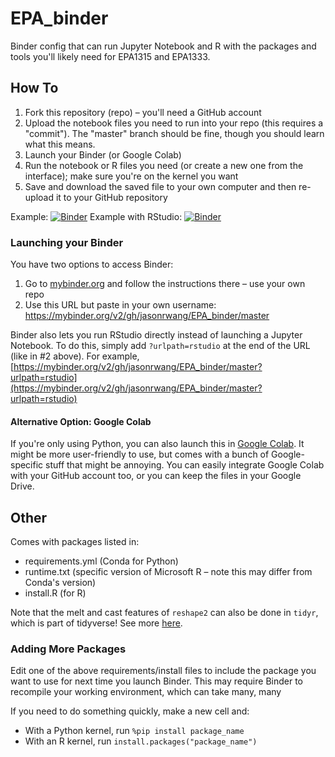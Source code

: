 # EPA_binder

Binder config that can run Jupyter Notebook and R with the packages and tools you'll likely need for EPA1315 and EPA1333.

## How To

1. Fork this repository (repo) – you'll need a GitHub account
2. Upload the notebook files you need to run into your repo (this requires a "commit"). The "master" branch should be fine, though you should learn what this means.
3. Launch your Binder (or Google Colab)
4. Run the notebook or R files you need (or create a new one from the interface); make sure you're on the kernel you want
5. Save and download the saved file to your own computer and then re-upload it to your GitHub repository

Example: [![Binder](https://mybinder.org/badge_logo.svg)](https://mybinder.org/v2/gh/jasonrwang/EPA_binder/master)
Example with RStudio: [![Binder](https://mybinder.org/badge_logo.svg)](https://mybinder.org/v2/gh/jasonrwang/EPA_binder/master?urlpath=rstudio)

### Launching your Binder

You have two options to access Binder:

1. Go to [mybinder.org](https://mybinder.org) and follow the instructions there – use your own repo
2. Use this URL but paste in your own username: https://mybinder.org/v2/gh/jasonrwang/EPA_binder/master

Binder also lets you run RStudio directly instead of launching a Jupyter Notebook. To do this, simply add `?urlpath=rstudio` at the end of the URL (like in #2 above). For example, [https://mybinder.org/v2/gh/jasonrwang/EPA_binder/master?urlpath=rstudio](https://mybinder.org/v2/gh/jasonrwang/EPA_binder/master?urlpath=rstudio)

#### Alternative Option: Google Colab

If you're only using Python, you can also launch this in [Google Colab](https://colab.research.google.com/). It might be more user-friendly to use, but comes with a bunch of Google-specific stuff that might be annoying. You can easily integrate Google Colab with your GitHub account too, or you can keep the files in your Google Drive.

## Other

Comes with packages listed in:

- requirements.yml (Conda for Python)
- runtime.txt (specific version of Microsoft R – note this may differ from Conda's version)
- install.R (for R)

Note that the melt and cast features of `reshape2` can also be done in `tidyr`, which is part of tidyverse! See more [here](http://www.milanor.net/blog/reshape-data-r-tidyr-vs-reshape2/).

### Adding More Packages

Edit one of the above requirements/install files to include the package you want to use for next time you launch Binder. This may require Binder to recompile your working environment, which can take many, many

If you need to do something quickly, make a new cell and:

- With a Python kernel, run `%pip install package_name`
- With an R kernel, run `install.packages("package_name")`
